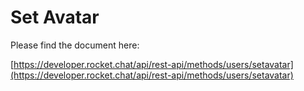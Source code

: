 # Set Avatar

Please find the document here: 

[https://developer.rocket.chat/api/rest-api/methods/users/setavatar](https://developer.rocket.chat/api/rest-api/methods/users/setavatar)

